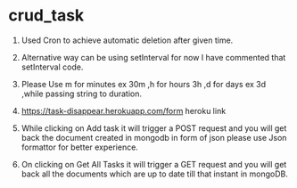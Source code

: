 # crud_task

1. Used Cron to achieve automatic deletion after given time.

2. Alternative way can be using setInterval for now I have commented that setInterval code.

3. Please Use m for minutes ex 30m ,h for hours 3h ,d for days ex 3d ,while passing string to duration.

4. https://task-disappear.herokuapp.com/form heroku link

5. While clicking on Add task it will trigger a POST request and you will get back the document created in mongodb in form of json please use Json formattor for better experience.

6. On clicking on Get All Tasks it will trigger a GET request and you will get back all the documents which are up to date till that instant in mongoDB.
